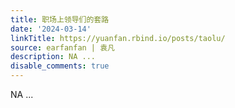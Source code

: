 ```yaml
---
title: 职场上领导们的套路
date: '2024-03-14'
linkTitle: https://yuanfan.rbind.io/posts/taolu/
source: earfanfan | 袁凡
description: NA ...
disable_comments: true
---
```

NA ...